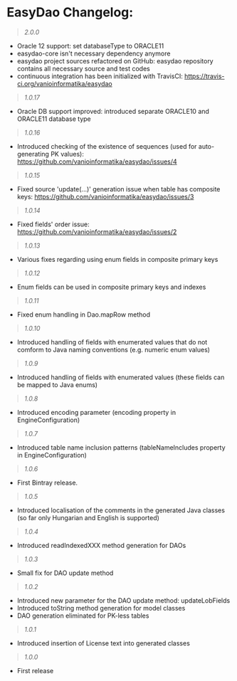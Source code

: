 # EasyDao Changelog:

> *2.0.0*

* Oracle 12 support: set databaseType to ORACLE11
* easydao-core isn't necessary dependency anymore
* easydao project sources refactored on GitHub: easydao repository contains all necessary source and test codes
* continuous integration has been initialized with TravisCI: https://travis-ci.org/vanioinformatika/easydao

> *1.0.17*

* Oracle DB support improved: introduced separate ORACLE10 and ORACLE11 database type

> *1.0.16*

* Introduced checking of the existence of sequences (used for auto-generating PK values): https://github.com/vanioinformatika/easydao/issues/4

> *1.0.15*

* Fixed source 'update(...)' generation issue when table has composite keys: https://github.com/vanioinformatika/easydao/issues/3

> *1.0.14*

* Fixed fields' order issue: https://github.com/vanioinformatika/easydao/issues/2

> *1.0.13*

* Various fixes regarding using enum fields in composite primary keys

> *1.0.12*

* Enum fields can be used in composite primary keys and indexes

> *1.0.11*

* Fixed enum handling in Dao.mapRow method

> *1.0.10*

* Introduced handling of fields with enumerated values that do not comform to Java naming conventions (e.g. numeric enum values)

> *1.0.9*

* Introduced handling of fields with enumerated values (these fields can be mapped to Java enums)

> *1.0.8*

* Introduced encoding parameter (encoding property in EngineConfiguration)

> *1.0.7*

* Introduced table name inclusion patterns (tableNameIncludes property in EngineConfiguration)

> *1.0.6*

* First Bintray release.

> *1.0.5*

* Introduced localisation of the comments in the generated Java classes (so far only Hungarian and English is supported)

> *1.0.4*

* Introduced readIndexedXXX method generation for DAOs

> *1.0.3*

* Small fix for DAO update method

> *1.0.2* 

* Introduced new parameter for the DAO update method: updateLobFields  
* Introduced toString method generation for model classes  
* DAO generation eliminated for PK-less tables

> *1.0.1*

* Introduced insertion of License text into generated classes

> *1.0.0*

* First release
